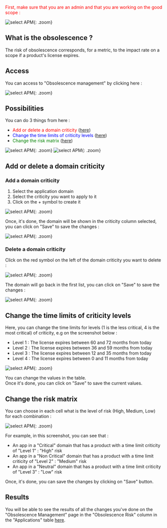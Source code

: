<link rel="stylesheet" href="../../../css/enlargeImage.css" />

<span style="color:red">First, make sure that you are an admin and that you are working on the good scope :</span>

![select APM](../../img/goodScope.jpg){: .zoom}

## What is the obsolescence ?

The risk of obsolescence corresponds, for a metric, to the impact rate on a scope if a product's license expires.

## Access

You can access to "Obsolescence management" by clicking here :

![select APM](../../img/obsoMana/access.jpg){: .zoom}

## Possibilities

You can do 3 things from here :  
- <span style="color:red">Add or delete a domain criticity</span> ([here](#add-or-delete-a-domain-criticity))  
- <span style="color:blue">Change the time limits of criticity levels</span> ([here](#change-the-time-limits-of-criticity-levels))  
- <span style="color:green">Change the risk matrix</span> ([here](#change-the-risk-matrix))  

![select APM](../../img/obsoMana/possib1.jpg){: .zoom}
![select APM](../../img/obsoMana/possib2.jpg){: .zoom}

## Add or delete a domain criticity

### Add a domain criticity

1. Select the application domain 
2. Select the criticity you want to apply to it 
3. Click on the + symbol to create it  

![select APM](../../img/obsoMana/obso1.jpg){: .zoom}

Once, it's done, the domain will be shown in the criticity column selected, you can click on "Save" to save the changes :  

![select APM](../../img/obsoMana/obso2.jpg){: .zoom}

### Delete a domain criticity

Click on the red symbol on the left of the domain criticity you want to delete :  

![select APM](../../img/obsoMana/obso3.jpg){: .zoom}

The domain will go back in the first list, you can click on "Save" to save the changes :  

![select APM](../../img/obsoMana/obso4.jpg){: .zoom}

## Change the time limits of criticity levels

Here, you can change the time limits for levels (1 is the less critical, 4 is the most critical) of criticity, e.g on the screenshot below :  
- Level 1 : The license expires between 60 and 72 months from today  
- Level 2 : The license expires between 36 and 59 months from today  
- Level 3 : The license expires between 12 and 35 months from today  
- Level 4 : The license expires between 0 and 11 months from today   

![select APM](../../img/obsoMana/tc1.jpg){: .zoom}

You can change the values in the table.  
Once it's done, you can click on "Save" to save the current values.

## Change the risk matrix

You can choose in each cell what is the level of risk (High, Medium, Low) for each combination :  

![select APM](../../img/obsoMana/rmcorrige.jpg){: .zoom}

For example, in this screenshot, you can see that :  
- An app in a "Critical" domain that has a product with a time limit criticity of "Level 1" : "High" risk  
- An app in a "Non Critical" domain that has a product with a time limit criticity of "Level 2" : "Medium" risk  
- An app in a "Neutral" domain that has a product with a time limit criticity of "Level 3" : "Low" risk  

Once, it's done, you can save the changes by clicking on "Save" button.

## Results

You will be able to see the results of all the changes you've done on the "Obsolescence Management" page in the "Obsolescence Risk" column in the "Applications" table [here](../../exploring/parkInventory/applications).

<script src="../../../js/zoomImage.js"></script>
